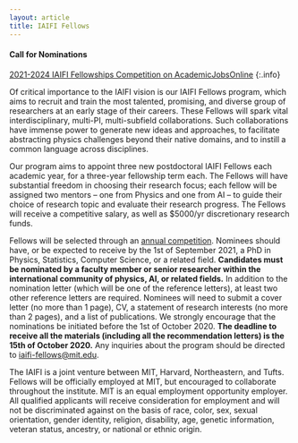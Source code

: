 ```yaml
---
layout: article
title: IAIFI Fellows
---
```



<!--- #### FOR AJO Only

The NSF AI Institute for Artificial Intelligence and Fundamental Interactions (IAIFI) is one of the inaugural NSF AI research institutes. The IAIFI will enable physics discoveries and advance foundational AI through the development of novel AI approaches that incorporate first principles from fundamental physics. AI is transforming many aspects of society, including the ways that scientists are pursuing groundbreaking discoveries. For many years, physicists have been at the forefront of applying AI methods to investigate fundamental questions about the Universe. Further progress will require a revolutionary leap in AI, as both the complexity of physics problems and the size of physics datasets continue to grow.

The goal of the IAIFI is to develop and deploy the next generation of AI technologies, based on the transformative idea that artificial intelligence can directly incorporate physics intelligence.  IAIFI researchers will use these new AI technologies to tackle some of the most challenging problems in physics, from precision calculations of the structure of matter, to gravitational wave detection of merging black holes, to the extraction of new physical laws from noisy data. IAIFI researchers will also transfer these technologies to the broader AI community, since trustworthy AI is as important for physics discovery as it is for other applications of AI in society. To cultivate human intelligence, the IAIFI will promote training, education, and outreach at the intersection of physics and AI. In this way, the IAIFI will advance physics knowledge – from the smallest building blocks of nature to the largest structures in the Universe – and galvanize AI research innovation.

For more information about proposed IAIFI research areas, visit <http://iaifi.org/>.

--->

#### Call for Nominations

[2021-2024 IAIFI Fellowships Competition on AcademicJobsOnline](https://academicjobsonline.org/ajo/jobs/16695)
{:.info}

Of critical importance to the IAIFI vision is our IAIFI Fellows program, which aims to recruit and train the most talented, promising, and diverse group of researchers at an early stage of their careers. These Fellows will spark vital interdisciplinary, multi-PI, multi-subfield collaborations. Such collaborations have immense power to generate new ideas and approaches, to facilitate abstracting physics challenges beyond their native domains, and to instill a common language across disciplines.  

Our program aims to appoint three new postdoctoral IAIFI Fellows each academic year, for a three-year fellowship term each.  The Fellows will have substantial freedom in choosing their research focus; each fellow will be assigned two mentors – one from Physics and one from AI – to guide their choice of research topic and evaluate their research progress.  The Fellows will receive a competitive salary, as well as $5000/yr discretionary research funds.

Fellows will be selected through an [annual competition](https://academicjobsonline.org/ajo/jobs/16695).  Nominees should have, or be expected to receive by the 1st of September 2021, a PhD in Physics, Statistics, Computer Science, or a related field.  **Candidates must be nominated by a faculty member or senior researcher within the international community of physics, AI, or related fields.**  In addition to the nomination letter (which will be one of the reference letters), at least two other reference letters are required.  Nominees will need to submit a cover letter (no more than 1 page), CV, a statement of research interests (no more than 2 pages), and a list of publications.  We strongly encourage that the nominations be initiated before the 1st of October 2020.   **The deadline to receive all the materials (including all the recommendation letters) is the 15th of October 2020.**  Any inquiries about the program should be directed to <iaifi-fellows@mit.edu>.

The IAIFI is a joint venture between MIT, Harvard, Northeastern, and Tufts.  Fellows will be officially employed at MIT, but encouraged to collaborate throughout the institute.  MIT is an equal employment opportunity employer. All qualified applicants will receive consideration for employment and will not be discriminated against on the basis of race, color, sex, sexual orientation, gender identity, religion, disability, age, genetic information, veteran status, ancestry, or national or ethnic origin.


